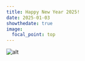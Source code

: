 ```yaml
---
title: Happy New Year 2025!
date: 2025-01-03
showthedate: true
image:
  focal_point: top
---
```

![alt](2025_NewYear.jpg)